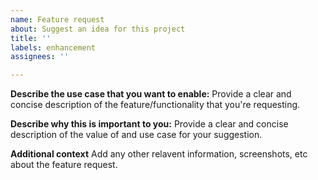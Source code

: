 ```yaml
---
name: Feature request
about: Suggest an idea for this project
title: ''
labels: enhancement
assignees: ''

---
```


**Describe the use case that you want to enable:**
Provide a clear and concise description of the feature/functionality that you're requesting.

**Describe why this is important to you:**
Provide a clear and concise description of the value of and use case for your suggestion.

**Additional context**
Add any other relavent information, screenshots, etc about the feature request.

